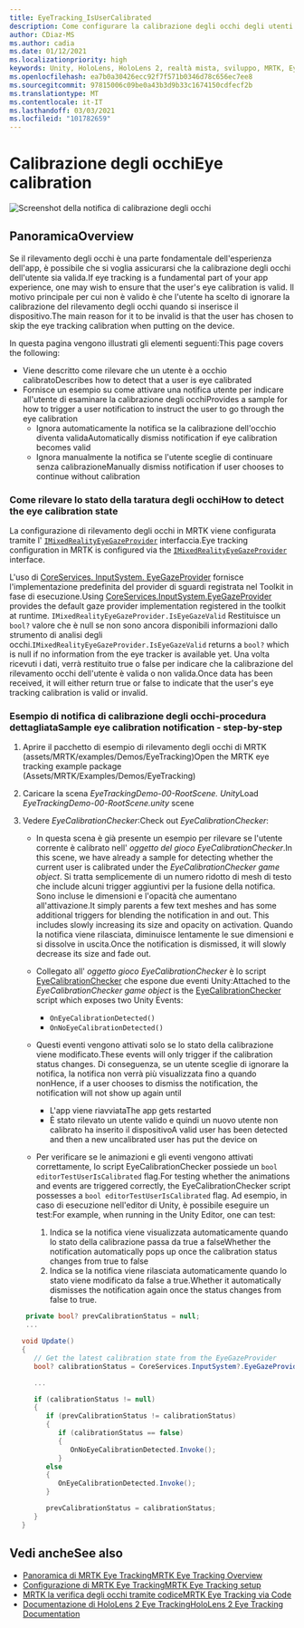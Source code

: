 ```yaml
---
title: EyeTracking_IsUserCalibrated
description: Come configurare la calibrazione degli occhi degli utenti in MRTK
author: CDiaz-MS
ms.author: cadia
ms.date: 01/12/2021
ms.localizationpriority: high
keywords: Unity, HoloLens, HoloLens 2, realtà mista, sviluppo, MRTK, EyeTracking, calibrazione,
ms.openlocfilehash: ea7b0a30426ecc92f7f571b0346d78c656ec7ee8
ms.sourcegitcommit: 97815006c09be0a43b3d9b33c1674150cdfecf2b
ms.translationtype: MT
ms.contentlocale: it-IT
ms.lasthandoff: 03/03/2021
ms.locfileid: "101782659"
---
```

# <a name="eye-calibration"></a><span data-ttu-id="fec0c-104">Calibrazione degli occhi</span><span class="sxs-lookup"><span data-stu-id="fec0c-104">Eye calibration</span></span>

![Screenshot della notifica di calibrazione degli occhi](../Images/EyeTracking/mrtk_et_calibration_notification_example.jpg)

## <a name="overview"></a><span data-ttu-id="fec0c-106">Panoramica</span><span class="sxs-lookup"><span data-stu-id="fec0c-106">Overview</span></span>

<span data-ttu-id="fec0c-107">Se il rilevamento degli occhi è una parte fondamentale dell'esperienza dell'app, è possibile che si voglia assicurarsi che la calibrazione degli occhi dell'utente sia valida.</span><span class="sxs-lookup"><span data-stu-id="fec0c-107">If eye tracking is a fundamental part of your app experience, one may wish to ensure that the user's eye calibration is valid.</span></span>
<span data-ttu-id="fec0c-108">Il motivo principale per cui non è valido è che l'utente ha scelto di ignorare la calibrazione del rilevamento degli occhi quando si inserisce il dispositivo.</span><span class="sxs-lookup"><span data-stu-id="fec0c-108">The main reason for it to be invalid is that the user has chosen to skip the eye tracking calibration when putting on the device.</span></span>

<span data-ttu-id="fec0c-109">In questa pagina vengono illustrati gli elementi seguenti:</span><span class="sxs-lookup"><span data-stu-id="fec0c-109">This page covers the following:</span></span>

- <span data-ttu-id="fec0c-110">Viene descritto come rilevare che un utente è a occhio calibrato</span><span class="sxs-lookup"><span data-stu-id="fec0c-110">Describes how to detect that a user is eye calibrated</span></span>
- <span data-ttu-id="fec0c-111">Fornisce un esempio su come attivare una notifica utente per indicare all'utente di esaminare la calibrazione degli occhi</span><span class="sxs-lookup"><span data-stu-id="fec0c-111">Provides a sample for how to trigger a user notification to instruct the user to go through the eye calibration</span></span>
  - <span data-ttu-id="fec0c-112">Ignora automaticamente la notifica se la calibrazione dell'occhio diventa valida</span><span class="sxs-lookup"><span data-stu-id="fec0c-112">Automatically dismiss notification if eye calibration becomes valid</span></span>
  - <span data-ttu-id="fec0c-113">Ignora manualmente la notifica se l'utente sceglie di continuare senza calibrazione</span><span class="sxs-lookup"><span data-stu-id="fec0c-113">Manually dismiss notification if user chooses to continue without calibration</span></span>

### <a name="how-to-detect-the-eye-calibration-state"></a><span data-ttu-id="fec0c-114">Come rilevare lo stato della taratura degli occhi</span><span class="sxs-lookup"><span data-stu-id="fec0c-114">How to detect the eye calibration state</span></span>

<span data-ttu-id="fec0c-115">La configurazione di rilevamento degli occhi in MRTK viene configurata tramite l' [`IMixedRealityEyeGazeProvider`](xref:Microsoft.MixedReality.Toolkit.Input.IMixedRealityEyeGazeProvider) interfaccia.</span><span class="sxs-lookup"><span data-stu-id="fec0c-115">Eye tracking configuration in MRTK is configured via the [`IMixedRealityEyeGazeProvider`](xref:Microsoft.MixedReality.Toolkit.Input.IMixedRealityEyeGazeProvider) interface.</span></span>

<span data-ttu-id="fec0c-116">L'uso di [CoreServices. InputSystem. EyeGazeProvider](EyeTracking_EyeGazeProvider.md) fornisce l'implementazione predefinita del provider di sguardi registrata nel Toolkit in fase di esecuzione.</span><span class="sxs-lookup"><span data-stu-id="fec0c-116">Using [CoreServices.InputSystem.EyeGazeProvider](EyeTracking_EyeGazeProvider.md) provides the default gaze provider implementation registered in the toolkit at runtime.</span></span> <span data-ttu-id="fec0c-117">`IMixedRealityEyeGazeProvider.IsEyeGazeValid` Restituisce un `bool?` valore che è null se non sono ancora disponibili informazioni dallo strumento di analisi degli occhi.</span><span class="sxs-lookup"><span data-stu-id="fec0c-117">`IMixedRealityEyeGazeProvider.IsEyeGazeValid` returns a `bool?` which is null if no information from the eye tracker is available yet.</span></span>
<span data-ttu-id="fec0c-118">Una volta ricevuti i dati, verrà restituito true o false per indicare che la calibrazione del rilevamento occhi dell'utente è valida o non valida.</span><span class="sxs-lookup"><span data-stu-id="fec0c-118">Once data has been received, it will either return true or false to indicate that the user's eye tracking calibration is valid or invalid.</span></span>

### <a name="sample-eye-calibration-notification---step-by-step"></a><span data-ttu-id="fec0c-119">Esempio di notifica di calibrazione degli occhi-procedura dettagliata</span><span class="sxs-lookup"><span data-stu-id="fec0c-119">Sample eye calibration notification - step-by-step</span></span>

1. <span data-ttu-id="fec0c-120">Aprire il pacchetto di esempio di rilevamento degli occhi di MRTK (assets/MRTK/examples/Demos/EyeTracking)</span><span class="sxs-lookup"><span data-stu-id="fec0c-120">Open the MRTK eye tracking example package (Assets/MRTK/Examples/Demos/EyeTracking)</span></span>

2. <span data-ttu-id="fec0c-121">Caricare la scena _EyeTrackingDemo-00-RootScene. Unity_</span><span class="sxs-lookup"><span data-stu-id="fec0c-121">Load _EyeTrackingDemo-00-RootScene.unity_ scene</span></span>

3. <span data-ttu-id="fec0c-122">Vedere _EyeCalibrationChecker_:</span><span class="sxs-lookup"><span data-stu-id="fec0c-122">Check out _EyeCalibrationChecker_:</span></span>
   - <span data-ttu-id="fec0c-123">In questa scena è già presente un esempio per rilevare se l'utente corrente è calibrato nell' *oggetto del gioco _EyeCalibrationChecker_*.</span><span class="sxs-lookup"><span data-stu-id="fec0c-123">In this scene, we have already a sample for detecting whether the current user is calibrated under the *_EyeCalibrationChecker_ game object*.</span></span>
<span data-ttu-id="fec0c-124">Si tratta semplicemente di un numero ridotto di mesh di testo che include alcuni trigger aggiuntivi per la fusione della notifica. Sono incluse le dimensioni e l'opacità che aumentano all'attivazione.</span><span class="sxs-lookup"><span data-stu-id="fec0c-124">It simply parents a few text meshes and has some additional triggers for blending the notification in and out. This includes slowly increasing its size and opacity on activation.</span></span>
<span data-ttu-id="fec0c-125">Quando la notifica viene rilasciata, diminuisce lentamente le sue dimensioni e si dissolve in uscita.</span><span class="sxs-lookup"><span data-stu-id="fec0c-125">Once the notification is dismissed, it will slowly decrease its size and fade out.</span></span>

   - <span data-ttu-id="fec0c-126">Collegato all' *oggetto gioco _EyeCalibrationChecker_* è lo script [EyeCalibrationChecker](xref:Microsoft.MixedReality.Toolkit.Examples.Demos.EyeTracking.EyeCalibrationChecker) che espone due eventi Unity:</span><span class="sxs-lookup"><span data-stu-id="fec0c-126">Attached to the *_EyeCalibrationChecker_ game object* is the [EyeCalibrationChecker](xref:Microsoft.MixedReality.Toolkit.Examples.Demos.EyeTracking.EyeCalibrationChecker) script which exposes two Unity Events:</span></span>
      - `OnEyeCalibrationDetected()`
      - `OnNoEyeCalibrationDetected()`

   - <span data-ttu-id="fec0c-127">Questi eventi vengono attivati solo se lo stato della calibrazione viene modificato.</span><span class="sxs-lookup"><span data-stu-id="fec0c-127">These events will only trigger if the calibration status changes.</span></span> <span data-ttu-id="fec0c-128">Di conseguenza, se un utente sceglie di ignorare la notifica, la notifica non verrà più visualizzata fino a quando non</span><span class="sxs-lookup"><span data-stu-id="fec0c-128">Hence, if a user chooses to dismiss the notification, the notification will not show up again until</span></span>
      - <span data-ttu-id="fec0c-129">L'app viene riavviata</span><span class="sxs-lookup"><span data-stu-id="fec0c-129">The app gets restarted</span></span>
      - <span data-ttu-id="fec0c-130">È stato rilevato un utente valido e quindi un nuovo utente non calibrato ha inserito il dispositivo</span><span class="sxs-lookup"><span data-stu-id="fec0c-130">A valid user has been detected and then a new uncalibrated user has put the device on</span></span>

   - <span data-ttu-id="fec0c-131">Per verificare se le animazioni e gli eventi vengono attivati correttamente, lo script EyeCalibrationChecker possiede un `bool editorTestUserIsCalibrated` flag.</span><span class="sxs-lookup"><span data-stu-id="fec0c-131">For testing whether the animations and events are triggered correctly, the EyeCalibrationChecker script possesses a `bool editorTestUserIsCalibrated` flag.</span></span> <span data-ttu-id="fec0c-132">Ad esempio, in caso di esecuzione nell'editor di Unity, è possibile eseguire un test:</span><span class="sxs-lookup"><span data-stu-id="fec0c-132">For example, when running in the Unity Editor, one can test:</span></span>
      1. <span data-ttu-id="fec0c-133">Indica se la notifica viene visualizzata automaticamente quando lo stato della calibrazione passa da true a false</span><span class="sxs-lookup"><span data-stu-id="fec0c-133">Whether the notification automatically pops up once the calibration status changes from true to false</span></span>
      1. <span data-ttu-id="fec0c-134">Indica se la notifica viene rilasciata automaticamente quando lo stato viene modificato da false a true.</span><span class="sxs-lookup"><span data-stu-id="fec0c-134">Whether it automatically dismisses the notification again once the status changes from false to true.</span></span>

```c#
    private bool? prevCalibrationStatus = null;
    ...

   void Update()
   {
      // Get the latest calibration state from the EyeGazeProvider
      bool? calibrationStatus = CoreServices.InputSystem?.EyeGazeProvider?.IsEyeCalibrationValid;

      ...

      if (calibrationStatus != null)
      {
         if (prevCalibrationStatus != calibrationStatus)
         {
            if (calibrationStatus == false)
            {
               OnNoEyeCalibrationDetected.Invoke();
            }
         else
         {
            OnEyeCalibrationDetected.Invoke();
         }

         prevCalibrationStatus = calibrationStatus;
      }
   }
```

## <a name="see-also"></a><span data-ttu-id="fec0c-135">Vedi anche</span><span class="sxs-lookup"><span data-stu-id="fec0c-135">See also</span></span>

- [<span data-ttu-id="fec0c-136">Panoramica di MRTK Eye Tracking</span><span class="sxs-lookup"><span data-stu-id="fec0c-136">MRTK Eye Tracking Overview</span></span>](EyeTracking_Main.md)
- [<span data-ttu-id="fec0c-137">Configurazione di MRTK Eye Tracking</span><span class="sxs-lookup"><span data-stu-id="fec0c-137">MRTK Eye Tracking setup</span></span>](EyeTracking_BasicSetup.md)
- [<span data-ttu-id="fec0c-138">MRTK la verifica degli occhi tramite codice</span><span class="sxs-lookup"><span data-stu-id="fec0c-138">MRTK Eye Tracking via Code</span></span>](EyeTracking_EyeGazeProvider.md)
- [<span data-ttu-id="fec0c-139">Documentazione di HoloLens 2 Eye Tracking</span><span class="sxs-lookup"><span data-stu-id="fec0c-139">HoloLens 2 Eye Tracking Documentation</span></span>](https://docs.microsoft.com/windows/mixed-reality/eye-tracking)
